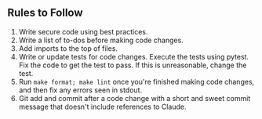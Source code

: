## Rules to Follow

1. Write secure code using best practices.
1. Write a list of to-dos before making code changes.
1. Add imports to the top of files.
1. Write or update tests for code changes. Execute the tests using pytest. Fix the code to get the test to pass. If this is unreasonable, change the test.
1. Run `make format; make lint` once you're finished making code changes, and then fix any errors seen in stdout.
1. Git add and commit after a code change with a short and sweet commit message that doesn't include references to Claude.